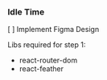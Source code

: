 ### Idle Time

[ ] Implement Figma Design

Libs required for step 1:
- react-router-dom
- react-feather
